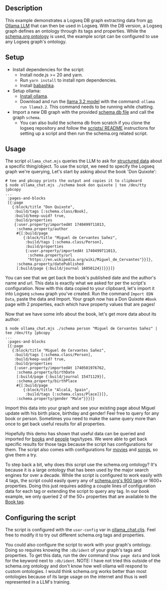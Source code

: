 ## Description

This example demonstrates a Logseq DB graph extracting data from [an Ollama LLM](https://ollama.com/) that can then be used in Logseq. With the DB version, a Logseq graph defines an ontology through its tags and properties. While the [schema.org ontology](https://schema.org) is used, the example script can be configured to use any Logseq graph's ontology.

## Setup

* Install dependencies for the script:
    * Install node.js >= 20 and yarn.
    * Run `yarn install` to install npm dependencies.
    * Install [babashka](https://github.com/babashka/babashka).
* Setup ollama:
    * [Install ollama](https://ollama.com/download).
    * Download and run the [llama 3.2 model](https://ollama.com/library/llama3.2) with the command: `ollama run llama3.2`. This command needs to be running while chatting.
* Import a new DB graph with the provided [schema db file](./schema/db.sqlite) and call the graph `schema`.
    * You can also build the schema db from scratch if you clone the logseq repository and follow the [scripts/ README](https://github.com/logseq/logseq/tree/feat/db/scripts#usage) instructions for setting up a script and then run the schema.org related script.

## Usage

The script `ollama_chat.mjs` queries the LLM to ask for [structured data](https://ollama.com/blog/structured-outputs) about a specific thing/object. To use the script, we need to specify the Logseq graph we're querying, Let's start by asking about the book 'Don Quixote':

```
# tee and pbcopy prints the output and copies it to clipboard
$ node ollama_chat.mjs ./schema book don quixote | tee /dev/tty |pbcopy
...
 :pages-and-blocks
 [{:page
   {:block/title "Don Quixote",
    :build/tags [:schema.class/Book],
    :build/keep-uuid? true,
    :build/properties
    {:user.property/importedAt 1740499711013,
     :schema.property/author
     #{[:build/page
        {:block/title "Miguel de Cervantes Sañez",
         :build/tags [:schema.class/Person],
         :build/properties
         {:user.property/importedAt 1740499711013,
          :schema.property/url
          "https://en.wikipedia.org/wiki/Miguel_de_Cervantes"}}]},
     :schema.property/datePublished
     [:build/page {:build/journal 16050124}]}}}]}
```

You can see that we get back the book's published date and the author's name and url. This data is exactly what we asked for per the script's configuration. Now with this data copied to your clipboard, let's import it into Logseq `schema` graph you've created. Run the command `Import EDN Data`, paste the data and Import. Your graph now has a Don Quixote `#Book` page with 2 properties, each which have property values that are pages!

Now that we have some info about the book, let's get more data about its author:

```
$ node ollama_chat.mjs ./schema person "Miguel de Cervantes Sañez" | tee /dev/tty |pbcopy
...
 :pages-and-blocks
 [{:page
   {:block/title "Miguel de Cervantes Sañez",
    :build/tags [:schema.class/Person],
    :build/keep-uuid? true,
    :build/properties
    {:user.property/importedAt 1740501976762,
     :schema.property/birthDate
     [:build/page {:build/journal 15471129}],
     :schema.property/birthPlace
     #{[:build/page
        {:block/title "Alcalá, Spain",
         :build/tags [:schema.class/Place]}]},
     :schema.property/gender "Male"}}}]}
```

Import this data into your graph and see your existing page about Miguel update with his birth place, birthday and gender! Feel free to query for any book or person. Sometimes you need to make the same query more than once to get back useful results for all properties.

Hopefully this demo has shown that useful data can be queried and imported for [books](https://schema.org/Book) and [people](https://schema.org/Person) tags/types. We were able to get back specific results for those tags because the script has configurations for them. The script also comes with configurations for [movies](https://schema.org/Movie) and [songs](https://schema.org/MusicRecording), so give them a try.

To step back a bit, why does this script use the schema.org ontology? It's because it is a large ontology that has been used by the major search engines for over a decade. While the script is configured to work easily with 4 tags, the script could easily query any of [schema.org's 900 tags](https://schema.org/docs/full.html) or 1600+ properties. Doing this just requires adding a couple lines of configuration data for each tag or extending the script to query any tag. In our book example, we only queried 2 of the 50+ properties that are available to the [Book tag](https://schema.org/Book).

## Configuring the script

The script is configured with the `user-config` var in [ollama_chat.cljs](./src/logseq/ollama_chat.cljs). Feel free to modify it to try out different schema.org tags and properties.

You could also configure the script to work with your graph's ontology. Doing so requires knowing the `:db/ident` of your graph's tags and properties. To get this data, run the dev command `Show page data` and look for the keyword next to `:db/ident`. NOTE: I have not tried this outside of the schema.org ontology and don't know how well ollama will respond to custom ontologies. I would think schema.org works better than most ontologies because of its large usage on the internet and thus is well represented in a LLM's training.